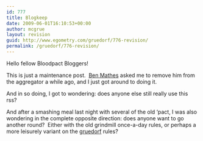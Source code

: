 ```yaml
---
id: 777
title: Blogkeep
date: 2009-06-01T16:10:53+00:00
author: mcgrue
layout: revision
guid: http://www.egometry.com/gruedorf/776-revision/
permalink: /gruedorf/776-revision/
---
```

Hello fellow Bloodpact Bloggers!

This is just a maintenance post.  [Ben Mathes](http://catch-and-sing-the-sun-in-flight.blogspot.com/) asked me to remove him from the aggregator a while ago, and I just got around to doing it.

And in so doing, I got to wondering: does anyone else still really use this rss?

And after a smashing meal last night with several of the old &#8216;pact, I was also wondering in the complete opposite direction: does anyone want to go another round?  Either with the old grindmill once-a-day rules, or perhaps a more leisurely variant on the [gruedorf](http://verge-rpg.com/boards/display_thread.php?id=131619) rules?